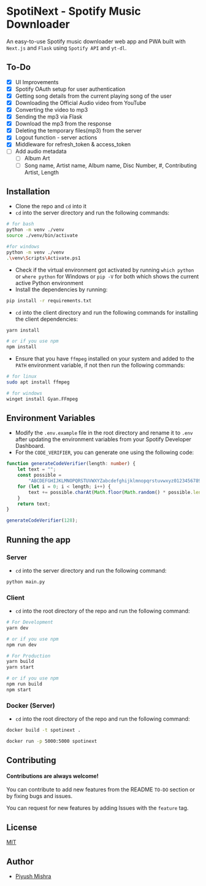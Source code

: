 # SpotiNext - Spotify Music Downloader 

An easy-to-use Spotify music downloader web app and PWA built with `Next.js` and `Flask` using `Spotify API` and `yt-dl`.

## To-Do

- [x] UI Improvements
- [x] Spotify OAuth setup for user authentication
- [x] Getting song details from the current playing song of the user
- [x] Downloading the Official Audio video from YouTube
- [x] Converting the video to mp3
- [x] Sending the mp3 via Flask
- [x] Download the mp3 from the response 
- [x] Deleting the temporary files(mp3) from the server
- [x] Logout function - server actions
- [x] Middleware for refresh_token & access_token
- [ ] Add audio metadata
	- [ ] Album Art
 	- [ ] Song name, Artist name, Album name, Disc Number, #, Contributing Artist, Length 	

## Installation

- Clone the repo and `cd` into it 
- `cd` into the server directory and run the following commands:
 
```bash
# for bash
python -m venv ./venv
source ./venv/bin/activate

#for windows
python -m venv ./venv
.\venv\Scripts\Activate.ps1
```
- Check if the virtual environment got activated by running `which python` or `where python` for Windows or ``pip -V`` for both which shows the current active Python environment
- Install the dependencies by running:

```bash
pip install -r requirements.txt
```
- `cd` into the client directory and run the following commands for installing the client dependencies:

```bash
yarn install

# or if you use npm
npm install
```
- Ensure that you have `ffmpeg` installed on your system and added to the `PATH` environment variable, if not then run the following commands:

```bash
# for linux
sudo apt install ffmpeg

# for windows
winget install Gyan.FFmpeg
```

## Environment Variables
- Modify the `.env.example` file in the root directory and rename it to `.env` after updating the environment variables from your Spotify Developer Dashboard.
- For the `CODE_VERIFIER`, you can generate one using the following code:

```ts
function generateCodeVerifier(length: number) {
	let text = "";
	const possible =
		"ABCDEFGHIJKLMNOPQRSTUVWXYZabcdefghijklmnopqrstuvwxyz0123456789";
	for (let i = 0; i < length; i++) {
		text += possible.charAt(Math.floor(Math.random() * possible.length));
	}
	return text;
}

generateCodeVerifier(128);
```

## Running the app

### Server
- `cd` into the server directory and run the following command:

```bash
python main.py
```

### Client
- `cd` into the root directory of the repo and run the following command:

```bash
# For Development
yarn dev 

# or if you use npm
npm run dev

# For Production
yarn build
yarn start

# or if you use npm
npm run build
npm start
```
### Docker (Server)
- `cd` into the root directory of the repo and run the following command:

```bash
docker build -t spotinext .

docker run -p 5000:5000 spotinext
```

## Contributing

#### Contributions are always welcome!

You can contribute to add new features from the README `TO-DO` section or by fixing bugs and issues.

You can request for new features by adding Issues with the `feature` tag.

## License

[MIT](https://choosealicense.com/licenses/mit/)

## Author

- [Piyush Mishra](https://github.com/DarthSalad)
